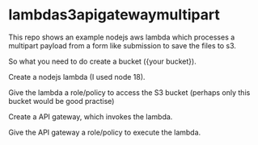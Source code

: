 # lambdas3apigatewaymultipart
This repo shows an example nodejs aws lambda which processes a multipart payload from a form like submission to save the files to s3.

So what you need to do create a bucket ({your bucket}).

Create a nodejs lambda (I used node 18).

Give the lambda a role/policy to access the S3 bucket (perhaps only this bucket would be good practise)

Create a API gateway, which invokes the lambda.

Give the API gateway a role/policy to execute the lambda.
